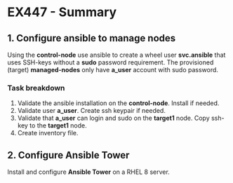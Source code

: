 # EX447 - Summary

## 1. Configure ansible to manage nodes
Using the **control-node** use ansible to create a wheel user **svc.ansible** that uses SSH-keys without a **sudo** password requirement. The provisioned (target) **managed-nodes** only have **a_user** account with sudo password.

### Task breakdown
1. Validate the ansible installation on the **control-node**. Install if needed.
2. Validate user **a_user**. Create ssh keypair if needed.
3. Validate that **a_user** can login and sudo on the **target1** node. Copy ssh-key to the **target1** node.
4. Create inventory file. 

## 2. Configure Ansible Tower
Install and configure **Ansible Tower** on a RHEL 8 server.
